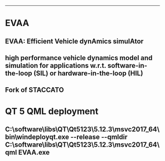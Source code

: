 ---------------------------------------------------------------------
# EVAA
EVAA: Efficient Vehicle dynAmics simulAtor
---------------------------------------------------------------------
high performance vehicle dynamics model and simulation for applications 
w.r.t. software-in-the-loop (SIL) or hardware-in-the-loop (HIL)
---------------------------------------------------------------------
Fork of STACCATO
---------------------------------------------------------------------
# QT 5 QML deployment
C:\software\libs\QT\Qt5123\5.12.3\msvc2017_64\bin\windeployqt.exe --release --qmldir C:\software\libs\QT\Qt5123\5.12.3\msvc2017_64\qml EVAA.exe
---------------------------------------------------------------------